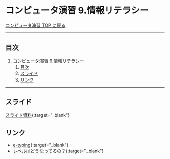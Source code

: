 # コンピュータ演習 9.情報リテラシー

[コンピュータ演習 TOP に戻る](./index.md)

---

## 目次

1. [コンピュータ演習 9.情報リテラシー](#コンピュータ演習-9情報リテラシー)
   1. [目次](#目次)
   2. [スライド](#スライド)
   3. [リンク](#リンク)


---

## スライド

[スライド資料](./cp_09slide.pdf){:target="_blank"}


## リンク
- [e-typing](https://www.e-typing.ne.jp/){:target="_blank"}
- [レベルはどうなってるの？](https://www.e-typing.ne.jp/help/015.asp){:target="_blank"}
